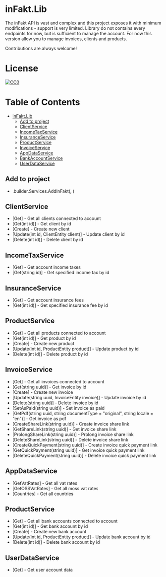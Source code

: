 # inFakt.Lib

The inFakt API is vast and complex and this project exposes it with minimum modifications - support is very limited. Library do not contains every endpoints for now, but is sufficient to manage the account.
For now this version allow you to manage invoices, clients and products.

Contributions are always welcome! 

# License

[![CC0](https://licensebuttons.net/p/zero/1.0/88x31.png)](https://creativecommons.org/publicdomain/zero/1.0/)


# Table of Contents

* [inFakt.Lib](#inFakt-lib)
  * [Add to project](#Addtoproject)
  * [ClientService](#ClientService)
  * [IncomeTaxService](#IncomeTaxService)
  * [InsuranceService](#InsuranceService)
  * [ProductService](#ProductService)
  * [InvoiceService](#InvoiceService)
  * [AppDataService](#AppDataService)
  * [BankAccountService](#BankAccountService)
  * [UserDataService](#UserDataService)


## Add to project

* .builder.Services.AddInFakt(<api key>, <api type>)

## ClientService

* [Get] - Get all clients connected to account
* [Get(int id)] - Get client by id
* [Create] - Create new client
* [Update(int id, ClientEntity client)] - Update client by id
* [Delete(int id)] - Delete client by id

## IncomeTaxService

* [Get] - Get account income taxes
* [Get(string id)] - Get specified income tax by id

## InsuranceService

* [Get] - Get account insurance fees
* [Get(int id)] - Get specified insurance fee by id

## ProductService

* [Get] - Get all products connected to account
* [Get(int id)] - Get product by id
* [Create] - Create new product
* [Update(int id, ProductEntity product)] - Update product by id
* [Delete(int id)] - Delete product by id

## InvoiceService

* [Get] - Get all invoices connected to account
* [Get(string uuid)] - Get invoice by id
* [Create] - Create new invoice
* [Update(string uuid, InvoiceEntity invoice)] - Update invoice by id
* [Delete(string uuid)] - Delete invoice by id
* [SetAsPaid(string uuid)] - Set invoice as paid
* [GetPdf(string uuid, string documentType = "original", string locale = "en")] - Get invoice as pdf
* [CreateShareLink(string uuid)] - Create invoice share link
* [GetShareLink(string uuid)] - Get invoice share link
* [ProlongShareLink(string uuid)] - Prolong invoice share link
* [DeleteShareLink(string uuid)] - Delete invoice share link
* [CreateQuickPayment(string uuid)] - Create invoice quick payment link
* [GetQuickPayment(string uuid)] - Get invoice quick payment link
* [DeleteQuickPayment(string uuid)] - Delete invoice quick payment link

## AppDataService

* [GetVatRates] - Get all vat rates
* [GetOSSVatRates] -  Get all moss vat rates
* [Countries] -  Get all countries

## ProductService

* [Get] - Get all bank accounts connected to account
* [Get(int id)] - Get bank account by id
* [Create] - Create new bank account
* [Update(int id, ProductEntity product)] - Update bank account by id
* [Delete(int id)] - Delete bank account by id

## UserDataService

* [Get] - Get user account data